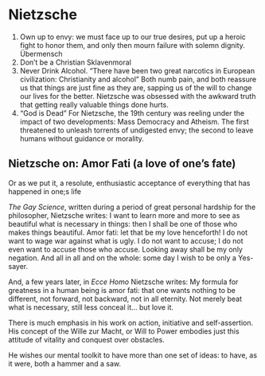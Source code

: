 # Nietzsche
1.	Own up to envy: we must face up to our true desires, put up a heroic fight to honor them, and only then mourn failure with solemn dignity. Übermensch
2.	Don’t be a Christian Sklavenmoral
3.	Never Drink Alcohol. 
“There have been two great narcotics in European civilization: Christianity and alcohol”
Both numb pain, and both reassure us that things are just fine as they are, sapping us of the will to change our lives for the better. 
Nietzsche was obsessed with the awkward truth that getting really valuable things done hurts. 
4.	“God is Dead”
For Nietzsche, the 19th century was reeling under the impact of two developments: Mass Democracy and Atheism. The first threatened to unleash torrents of undigested envy; the second to leave humans without guidance or morality. 

## Nietzsche on: Amor Fati (a love of one’s fate)
Or as we put it, a resolute, enthusiastic acceptance of everything that has happened in one;s life

*The Gay Science*, written during a period of great personal hardship for the philosopher, Nietzsche writes: I want to learn more and more to see as beautiful what is necessary in things: then I shall be one of those who makes things beautiful. Amor fati: let that be my love henceforth! I do not want to wage war against what is ugly. I do not want to accuse; I do not even want to accuse those who accuse. Looking away shall be my only negation. And all in all and on the whole: some day I wish to be only a Yes-sayer. 

And, a few years later, in *Ecce Homo* Nietzsche writes: My formula for greatness in a human being is amor fati: that one wants nothing to be different, not forward, not backward, not in all eternity. Not merely beat what is necessary, still less conceal it… but love it. 

There is much emphasis in his work on action, initiative and self-assertion. His concept of the Wille zur Macht, or Will to Power embodies just this attitude of vitality and conquest over obstacles.

He wishes our mental toolkit to have more than one set of ideas: to have, as it were, both a hammer and a saw.
